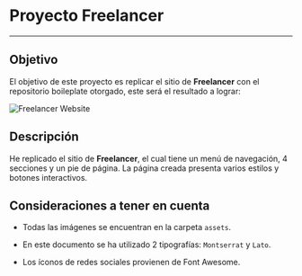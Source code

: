 # **Proyecto Freelancer**

***

## **Objetivo**

El objetivo de este proyecto es replicar el sitio de **Freelancer** con el repositorio boileplate otorgado, este será el resultado
a lograr:

![Freelancer Website](docs/fullpage.png)

## **Descripción**

He replicado el sitio de **Freelancer**, el cual tiene un menú de navegación, 4 secciones y un pie de página. La página creada presenta varios estilos y botones interactivos.

## **Consideraciones a tener en cuenta**

* Todas las imágenes se encuentran en la carpeta `assets`.

* En este documento se ha utilizado 2 tipografías: `Montserrat` y `Lato`.

* Los íconos de redes sociales provienen de Font Awesome.
